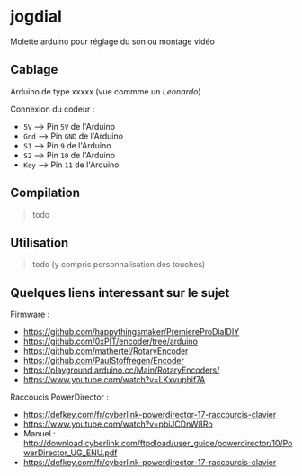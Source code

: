 # jogdial
Molette arduino pour réglage du son ou montage vidéo

## Cablage

Arduino de type xxxxx (vue commme un _Leonardo_)

Connexion du codeur :
- `5V` --> Pin `5V` de l'Arduino
- `Gnd` --> Pin `GND` de l'Arduino
- `S1` --> Pin `9` de l'Arduino
- `S2` --> Pin `10` de l'Arduino
- `Key` --> Pin `11` de l'Arduino

## Compilation

> todo

## Utilisation

> todo (y compris personnalisation des touches)


## Quelques liens interessant sur le sujet

Firmware : 
- https://github.com/happythingsmaker/PremiereProDialDIY
- https://github.com/0xPIT/encoder/tree/arduino
- https://github.com/mathertel/RotaryEncoder
- https://github.com/PaulStoffregen/Encoder
- https://playground.arduino.cc/Main/RotaryEncoders/
- https://www.youtube.com/watch?v=LKxvuphif7A

Raccoucis PowerDirector : 
- https://defkey.com/fr/cyberlink-powerdirector-17-raccourcis-clavier
- https://www.youtube.com/watch?v=pbiJCDnW8Ro
- Manuel : http://download.cyberlink.com/ftpdload/user_guide/powerdirector/10/PowerDirector_UG_ENU.pdf
- https://defkey.com/fr/cyberlink-powerdirector-17-raccourcis-clavier
